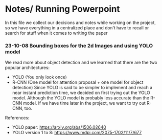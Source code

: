 # Notes/ Running Powerpoint
In this file we collect our decisions and notes while working on the project, so we have everything in a centralized place and don't have to recall or search for stuff when it comes to writing the paper

### 23-10-08 Bounding boxes for the 2d Images and using YOLO model

We read more about object detection and we learned that there are the two popular architectures:
- YOLO (You only look once) 
- R-CNN (One model for attention proposal + one model for object detection)
Since YOLO is said to be simpler to implement and reach a near instant prediction time, we decided on first trying out the YOLO model.
Although the YOLO model is probably less accurate than the R-CNN model. If we have time later in the project, we want to try out R-CNN, too.

References:
- YOLO paper: https://arxiv.org/abs/1506.02640
- YOLO version 1 to 8: https://www.mdpi.com/2075-1702/11/7/677  

